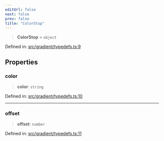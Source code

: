```yaml
---
editUrl: false
next: false
prev: false
title: "ColorStop"
---
```


> **ColorStop** = `object`

Defined in: [src/gradient/typedefs.ts:9](https://github.com/fabricjs/fabric.js/blob/fea1b29b7495d9634e300bd4bfa43de097745805/src/gradient/typedefs.ts#L9)

## Properties

### color

> **color**: `string`

Defined in: [src/gradient/typedefs.ts:10](https://github.com/fabricjs/fabric.js/blob/fea1b29b7495d9634e300bd4bfa43de097745805/src/gradient/typedefs.ts#L10)

***

### offset

> **offset**: `number`

Defined in: [src/gradient/typedefs.ts:11](https://github.com/fabricjs/fabric.js/blob/fea1b29b7495d9634e300bd4bfa43de097745805/src/gradient/typedefs.ts#L11)
